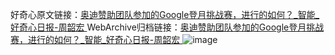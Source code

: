 好奇心原文链接：[奥迪赞助团队参加的Google登月挑战赛，进行的如何？_智能_好奇心日报-周韶宏 ](https://www.qdaily.com/articles/11393.html)
WebArchive归档链接：[奥迪赞助团队参加的Google登月挑战赛，进行的如何？_智能_好奇心日报-周韶宏 ](http://web.archive.org/web/20170825162442/http://www.qdaily.com:80/articles/11393.html)
![image](http://ww3.sinaimg.cn/large/007d5XDply1g3wh2y6nddj30u039q7wh)